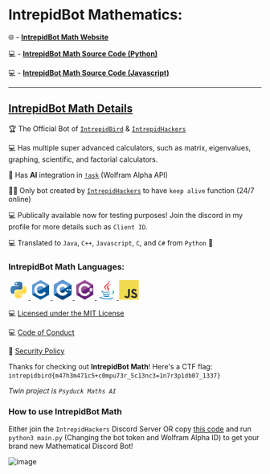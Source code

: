 # IntrepidBot Mathematics:

🌐 - [**IntrepidBot Math Website**](https://sites.google.com/view/intrepidbot-math)

💻 - [**IntrepidBot Math Source Code (Python)**](https://github.com/intrepidbird/intrepidbot/blob/main/mathbot/main.py)

💻 - [**IntrepidBot Math Source Code (Javascript)**](https://github.com/intrepidbird/intrepidbot/blob/main/mathbot/javascript-translation.js)

--------------------------------------------------------------------------------------------------------------------------------------------------------------------------------------------------------------------

## [IntrepidBot Math Details](https://github.com/intrepidbird/intrepidbot/tree/main/mathbot)

🏆 The Official Bot of [`IntrepidBird`](https://github.com/intrepidbird) & [`IntrepidHackers`](https://sites.google.com/view/intrepidhackers)

💻 Has multiple super advanced calculators, such as matrix, eigenvalues, graphing, scientific, and factorial calculators.

🤖 Has **AI** integration in [`!ask`](https://github.com/intrepidbird/intrepidbot/blob/main/mathbot/math-ai.py) (Wolfram Alpha API)

👨‍💻 Only bot created by [`IntrepidHackers`](https://github.com/intrepidhackers) to have `keep alive` function (24/7 online)

💻 Publically available now for testing purposes! Join the discord in my profile for more details such as `Client ID`.

💻 Translated to `Java`, `C++`, `Javascript`, `C`, and `C#` from `Python` 🥳

<h3 align="left">IntrepidBot Math Languages:</h3>
<p align="left"> <a href=https://github.com/intrepidbird/intrepidbot/blob/main/mathbot/main.py target="_blank" rel="noreferrer"> <img src="https://raw.githubusercontent.com/devicons/devicon/master/icons/python/python-original.svg" alt="python" width="40" height="40"/> </a> <a href="https://github.com/intrepidbird/intrepidbot/blob/main/mathbot/factorial-translation.c" target="_blank" rel="noreferrer"> <img src="https://raw.githubusercontent.com/devicons/devicon/master/icons/c/c-original.svg" alt="c" width="40" height="40"/> </a> <a href="https://github.com/intrepidbird/intrepidbot/blob/main/mathbot/cpp-translation.cpp" target="_blank" rel="noreferrer"> <img src="https://raw.githubusercontent.com/devicons/devicon/master/icons/cplusplus/cplusplus-original.svg" alt="cplusplus" width="40" height="40"/> </a> <a href="https://github.com/intrepidbird/intrepidbot/blob/main/mathbot/cs-translation.cs" target="_blank" rel="noreferrer"> <img src="https://raw.githubusercontent.com/devicons/devicon/master/icons/csharp/csharp-original.svg" alt="csharp" width="40" height="40"/> </a> <a href="https://github.com/intrepidbird/intrepidbot/blob/main/mathbot/java-translation.java" target="_blank" rel="noreferrer"> <img src="https://raw.githubusercontent.com/devicons/devicon/master/icons/java/java-original.svg" alt="java" width="40" height="40"/> </a> <a href="https://github.com/intrepidbird/intrepidbot/blob/main/mathbot/javascript-translation.js" target="_blank" rel="noreferrer"> <img src="https://raw.githubusercontent.com/devicons/devicon/master/icons/javascript/javascript-original.svg" alt="javascript" width="40" height="40"/> </a> </p>

💻 [Licensed under the MIT License](https://en.wikipedia.org/wiki/MIT_License)

💻 [Code of Conduct](https://github.com/intrepidbird/intrepidbot/blob/main/CODE-OF-CONDUCT.md)

🔐 [Security Policy](https://github.com/intrepidbird/intrepidbot/blob/main/SECURITY.md)

Thanks for checking out **IntrepidBot Math**! Here's a CTF flag: `intrepidbird{m47h3m471c5+c0mpu73r_5c13nc3=1n7r3p1db07_1337}`

*Twin project is `Psyduck Maths AI`*

### How to use IntrepidBot Math

Either join the `IntrepidHackers` Discord Server OR copy [this code](https://github.com/intrepidbird/intrepidbot/blob/main/mathbot/main.py) and run `python3 main.py` (Changing the bot token and Wolfram Alpha ID) to get your brand new Mathematical Discord Bot!

![image](https://github.com/intrepidbird/intrepidbot/assets/140008493/c8101e37-4936-4a8c-9a4a-9dbd2dba97a1)
